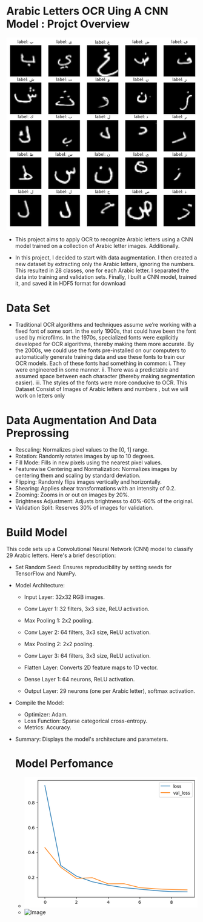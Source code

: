 # Arabic Letters OCR Uing A CNN Model : Projct Overview
![Image](https://github.com/germeengehad/Arabic-Letters-OCR-Using-a-CNN-Model/blob/main/1_rYZoGtsO1HqsqX-UhlbXuA.png)
- This project aims to apply OCR to recognize Arabic letters using a CNN model trained on a collection of Arabic letter images. Additionally.

- In this project, I decided to start with data augmentation. I then created a new dataset by extracting only the Arabic letters, ignoring the numbers. This resulted in 28 classes, one for each Arabic letter. I separated the data into training and validation sets. Finally, I built a CNN model, trained it, and saved it in HDF5 format for download

# Data Set
- Traditional OCR algorithms and techniques assume we’re working with a fixed font of some sort. In the early 1900s, that could have been the font used by microfilms.
In the 1970s, specialized fonts were explicitly developed for OCR algorithms, thereby making them more accurate. By the 2000s, we could use the fonts pre-installed on our computers to automatically generate training data and use these fonts to train our OCR models.
Each of these fonts had something in common:
i. They were engineered in some manner.
ii. There was a predictable and assumed space between each character (thereby making segmentation easier).
iii. The styles of the fonts were more conducive to OCR.
This Dataset Consist of Images of Arabic letters and numbers , but we will work on letters only

#  Data Augmentation And Data Preprossing
- Rescaling: Normalizes pixel values to the [0, 1] range.
- Rotation: Randomly rotates images by up to 10 degrees.
- Fill Mode: Fills in new pixels using the nearest pixel values.
- Featurewise Centering and Normalization: Normalizes images by centering them and scaling by standard deviation.
- Flipping: Randomly flips images vertically and horizontally.
- Shearing: Applies shear transformations with an intensity of 0.2.
- Zooming: Zooms in or out on images by 20%.
- Brightness Adjustment: Adjusts brightness to 40%-60% of the original.
- Validation Split: Reserves 30% of images for validation.

# Build Model
This code sets up a Convolutional Neural Network (CNN) model to classify 29 Arabic letters. Here's a brief description:
- Set Random Seed: Ensures reproducibility by setting seeds for TensorFlow and NumPy.
- Model Architecture:
  - Input Layer: 32x32 RGB images.
  - Conv Layer 1: 32 filters, 3x3 size, ReLU activation.
  - Max Pooling 1: 2x2 pooling.
  - Conv Layer 2: 64 filters, 3x3 size, ReLU activation.
  - Max Pooling 2: 2x2 pooling.
  - Conv Layer 3: 64 filters, 3x3 size, ReLU activation.
  - Flatten Layer: Converts 2D feature maps to 1D vector.

  - Dense Layer 1: 64 neurons, ReLU activation.
  - Output Layer: 29 neurons (one per Arabic letter), softmax activation.
- Compile the Model:
  - Optimizer: Adam.
  - Loss Function: Sparse categorical cross-entropy.
  - Metrics: Accuracy.
- Summary: Displays the model's architecture and parameters.

  # Model Perfomance
  -    ![Image](https://github.com/germeengehad/Arabic-Letters-OCR-Using-a-CNN-Model/blob/main/download%20(4).png)
  -    ![Image]()    


